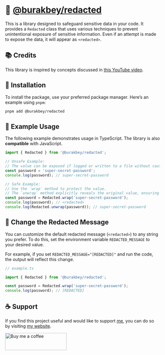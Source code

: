 # 🔐 [@burakbey/redacted](https://npmjs.com/package/@burakbey/redacted)

This is a library designed to safeguard sensitive data in your code. It provides a `Redacted` class that uses various techniques to prevent unintentional exposure of sensitive information. Even if an attempt is made to expose the data, it will appear as `<redacted>`.

## 📚 Credits

This library is inspired by concepts discussed in [this YouTube video](https://www.youtube.com/watch?v=p5J8b54ZxOk).

## 🚀 Installation

To install the package, use your preferred package manager. Here’s an example using `pnpm`:

```bash
pnpm add @burakbey/redacted
```

## 📝 Example Usage

The following example demonstrates usage in TypeScript. The library is also **compatible** with JavaScript.

```typescript
import { Redacted } from '@burakbey/redacted';

// Unsafe Example:
// The value can be exposed if logged or written to a file without caution.
const password = 'super-secret-password';
console.log(password); // super-secret-password

// Safe Example:
// Use the `wrap` method to protect the value.
// The `unwrap` method explicitly reveals the original value, ensuring intentional access.
const password = Redacted.wrap('super-secret-password');
console.log(password); // <redacted>
console.log(Redacted.unwrap(password)); // super-secret-password
```

## 🔄 Change the Redacted Message

You can customize the default redacted message (`<redacted>`) to any string you prefer. To do this, set the environment variable `REDACTED_MESSAGE` to your desired value.

For example, if you set `REDACTED_MESSAGE="[REDACTED]"` and run the code, the output will reflect this change.

```ts
// example.ts

import { Redacted } from '@burakbey/redacted';

const password = Redacted.wrap('super-secret-password');
console.log(password); // [REDACTED]
```

## ☕ Support

If you find this project useful and would like to support [me](https://github.com/BUR4KBEY), you can do so by visiting [my website](https://burakbey.dev).

<a href="https://burakbey.dev" target="_blank"><img src="https://burakbey.dev/github_support_snippet.png" style="height: 56px !important;width: 200px !important;" alt="Buy me a coffee"></img></a>

